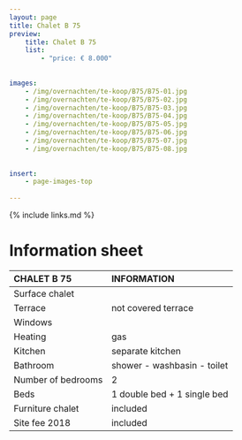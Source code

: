 ```yaml
---
layout: page
title: Chalet B 75
preview: 
    title: Chalet B 75
    list:
        - "price: € 8.000"
        
        
images:
    - /img/overnachten/te-koop/B75/B75-01.jpg
    - /img/overnachten/te-koop/B75/B75-02.jpg
    - /img/overnachten/te-koop/B75/B75-03.jpg
    - /img/overnachten/te-koop/B75/B75-04.jpg
    - /img/overnachten/te-koop/B75/B75-05.jpg
    - /img/overnachten/te-koop/B75/B75-06.jpg
    - /img/overnachten/te-koop/B75/B75-07.jpg
    - /img/overnachten/te-koop/B75/B75-08.jpg
    
    
insert:
    - page-images-top
    
---
```


{% include links.md %}



# Information sheet

CHALET B 75                | INFORMATION       | 
:---------------------------|:------------|
Surface chalet          | 
Terrace                      |not covered terrace 
Windows                       |
Heating          |gas
Kitchen                     |separate kitchen
Bathroom                   |shower - washbasin - toilet
Number of bedrooms         |2
Beds            |1 double bed + 1 single bed
Furniture chalet             |included
Site fee 2018  |included
